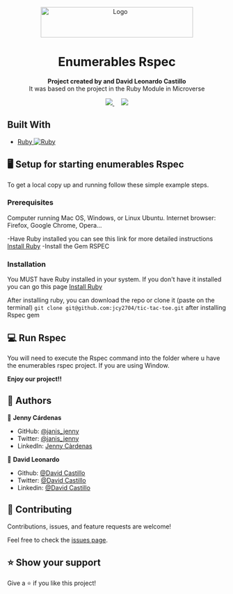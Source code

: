 <p align="center">
  <a href="https://github.com/Fanger53/enumerables-rspec">
    <img src="https://res.cloudinary.com/growsurf-prod/image/upload/v1582211139/production/gnysw2objzekbagrqiax.png" alt="Logo" width="350" height="70">
  </a>
</p>

<h1 align="center">Enumerables Rspec</h1>

<p align="center">
  <strong>Project created by  and David Leonardo Castillo</strong>
  <br>
  It was based on the project in the Ruby Module in Microverse
</p>

<p align="center">
  <a href="https://github.com/Fanger53/enumerables-rspec/issues">
    <img src="https://img.shields.io/badge/REPORT%20A%20BUG-purple?style=for-the-badge">
  </a>
   ‎ ‎ ‎ ‎
  <a href="https://github.com/Fanger53/enumerables-rspec/issues">
    <img src="https://img.shields.io/badge/Request%20a%20feature-purple?style=for-the-badge">
  </a>
</p>



## Built With

- [Ruby ![Ruby](https://cdn.emojidex.com/emoji/px16/Ruby.png)](https://www.ruby-lang.org/en/)


## 🖥️ Setup for starting enumerables Rspec

To get a local copy up and running follow these simple example steps.

### Prerequisites
Computer running Mac OS, Windows, or Linux Ubuntu.
Internet browser: Firefox, Google Chrome, Opera...

-Have Ruby installed you can see this link for more detailed instructions [Install Ruby](https://www.theodinproject.com/courses/web-development-101/lessons/installing-ruby)
-Install the Gem RSPEC

### Installation

You MUST have Ruby installed in your system. If you don't have it installed you can go this page [Install Ruby](https://www.theodinproject.com/courses/web-development-101/lessons/installing-ruby)

After installing ruby, you can download the repo or clone it (paste on the terminal) `git clone git@github.com:jcy2704/tic-tac-toe.git`
after installing Rspec gem 

## 💻 Run Rspec
You will need to execute the Rspec command into the folder where u have the enumerables rspec project. If you are using Window.



**Enjoy our project!!**

## 👥 Authors

👤 **Jenny Cárdenas**

- GitHub: [@janis_jenny](https://github.com/janis-jenny)
- Twitter: [@janis_jenny](https://twitter.com/janis_jenny)
- LinkedIn: [Jenny Càrdenas](https://www.linkedin.com/in/paolajenny)

👤 **David Leonardo**

- Github: [@David Castillo](https://github.com/Fanger53)
- Twitter: [@David Castillo](https://twitter.com/DavidLe97005129)
- Linkedin: [@David Castillo](https://www.linkedin.com/in/david-castillo-61ba10b8/)

## 🤝 Contributing

Contributions, issues, and feature requests are welcome!

Feel free to check the [issues page](https://github.com/Fanger53/enumerables-rspec/issues).

## ⭐ Show your support

Give a ⭐️ if you like this project!
